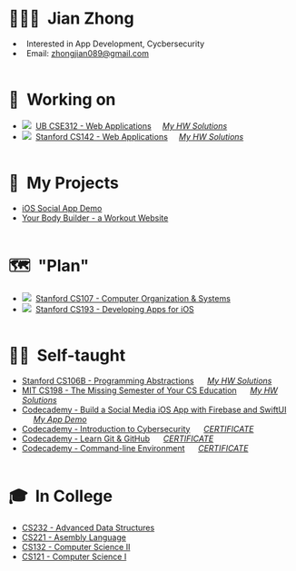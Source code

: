 # 🙋🏻‍♂️&nbsp;&nbsp;Jian Zhong
- &nbsp;&nbsp;Interested in App Development, Cycbersecurity
- &nbsp;&nbsp;Email: [zhongjian089@gmail.com](mailto:zhongjian089@gmail.com)
<br><br>

# 📍&nbsp;&nbsp;Working on
- ![](https://progress-bar.dev/70)&nbsp;&nbsp;[UB CSE312 - Web Applications](https://cse312.com)&nbsp;&nbsp;&nbsp;&nbsp; *[My HW Solutions](https://github.com/a2677331/CSE312-Web-Applications)*
- ![](https://progress-bar.dev/80)&nbsp;&nbsp;[Stanford CS142 - Web Applications](https://web.stanford.edu/class/cs142/index.html)&nbsp;&nbsp;&nbsp;&nbsp; *[My HW Solutions](https://github.com/a2677331/Stanford-CS142)*
<br><br>


# 📌&nbsp;&nbsp;My Projects
- [iOS Social App Demo](https://www.youtube.com/watch?v=Hj154rLK7hw&list=PLE-isvGZOtw-1nRsCVy_yjKNnOzew7zLr&index=10)
- [Your Body Builder - a Workout Website](https://a2677331.github.io/gym/index.html)
<br><br>


# 🗺&nbsp;&nbsp;"Plan"
- ![](https://progress-bar.dev/0)&nbsp;&nbsp;[Stanford CS107 - Computer Organization & Systems](https://cs.stanford.edu/degrees/undergrad/Requirements.shtml) 
- ![](https://progress-bar.dev/0)&nbsp;&nbsp;[Stanford CS193 - Developing Apps for iOS](https://cs193p.sites.stanford.edu)
<br><br>


# 🏴‍☠️&nbsp;&nbsp;Self-taught
- [Stanford CS106B - Programming Abstractions](https://web.stanford.edu/class/archive/cs/cs106b/cs106b.1192/)  &nbsp;&nbsp;&nbsp;&nbsp; *[My HW Solutions](https://github.com/a2677331/My-Solutions-Stanford-CS106B-HW)* 
- [MIT CS198 - The Missing Semester of Your CS Education](https://missing.csail.mit.edu)  &nbsp;&nbsp;&nbsp;&nbsp; *[My HW Solutions](https://github.com/a2677331/MIT-Missing-Semester-My-Solutions.git)* 
- [Codecademy - Build a Social Media iOS App with Firebase and SwiftUI](https://www.codecademy.com/learn/paths/build-a-social-media-ios-app-with-firebase-and-swiftui) &nbsp;&nbsp;&nbsp;&nbsp; *[My App Demo](https://www.youtube.com/watch?v=Hj154rLK7hw&t=25s)* 
- [Codecademy - Introduction to Cybersecurity](https://www.codecademy.com/learn/introduction-to-cybersecurity) &nbsp;&nbsp;&nbsp;&nbsp; *[CERTIFICATE](https://www.codecademy.com/profiles/jianZ5320566309/certificates/de0bd5c89521d004ce449a86b0ad3319)* 
- [Codecademy - Learn Git & GitHub](https://www.codecademy.com/learn/learn-git) &nbsp;&nbsp;&nbsp;&nbsp; *[CERTIFICATE](https://www.codecademy.com/profiles/jianZ5320566309/certificates/a8ab218d5950c29861635cc0bf12fd13)* 
- [Codecademy - Command-line Environment](https://www.codecademy.com/learn/learn-the-command-line) &nbsp;&nbsp;&nbsp;&nbsp; *[CERTIFICATE](https://www.codecademy.com/profiles/jianZ5320566309/certificates/c87ba0541f8be78bc2f4ba1128233f6f)*
<br><br>


# 🎓&nbsp;&nbsp;In College
- [CS232 - Advanced Data Structures](https://github.com/a2677331/My-Solutions-CS232-HW)
- [CS221 - Asembly Language](https://github.com/a2677331/My-Solutions-CS221-HW)
- [CS132 - Computer Science II](https://github.com/a2677331/My-Solutions-CS132-HW)
- [CS121 - Computer Science I](https://github.com/a2677331/My-Solutions-CS121-HW)
